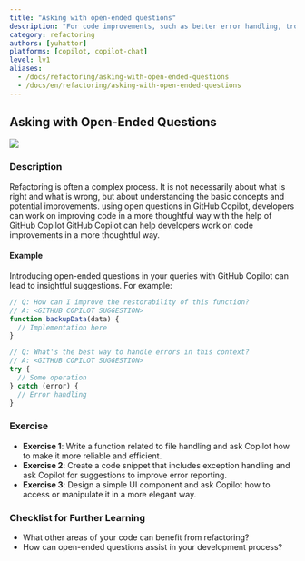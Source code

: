 ```yaml
---
title: "Asking with open-ended questions"
description: "For code improvements, such as better error handling, troubleshooting methods, refactoring ideas, etc., open-ended questions can be used to pull new ideas from GitHub Copilot."
category: refactoring
authors: [yuhattor]
platforms: [copilot, copilot-chat]
level: lv1
aliases:
  - /docs/refactoring/asking-with-open-ended-questions
  - /docs/en/refactoring/asking-with-open-ended-questions
---
```


## Asking with Open-Ended Questions

[<img src="https://img.shields.io/badge/Lv1-Early_Stage_Pattern-blue">](https://github.com/orgs/AI-Native-Development/projects/1/)

### Description

Refactoring is often a complex process. It is not necessarily about what is right and what is wrong, but about understanding the basic concepts and potential improvements. using open questions in GitHub Copilot, developers can work on improving code in a more thoughtful way with the help of GitHub Copilot GitHub Copilot can help developers work on code improvements in a more thoughtful way.

#### Example

Introducing open-ended questions in your queries with GitHub Copilot can lead to insightful suggestions. For example:

```javascript
// Q: How can I improve the restorability of this function?
// A: <GITHUB COPILOT SUGGESTION>
function backupData(data) {
  // Implementation here
}

// Q: What's the best way to handle errors in this context?
// A: <GITHUB COPILOT SUGGESTION>
try {
  // Some operation
} catch (error) {
  // Error handling
}
```

### Exercise

- **Exercise 1**: Write a function related to file handling and ask Copilot how to make it more reliable and efficient.
- **Exercise 2**: Create a code snippet that includes exception handling and ask Copilot for suggestions to improve error reporting.
- **Exercise 3**: Design a simple UI component and ask Copilot how to access or manipulate it in a more elegant way.

### Checklist for Further Learning

- What other areas of your code can benefit from refactoring?
- How can open-ended questions assist in your development process?
